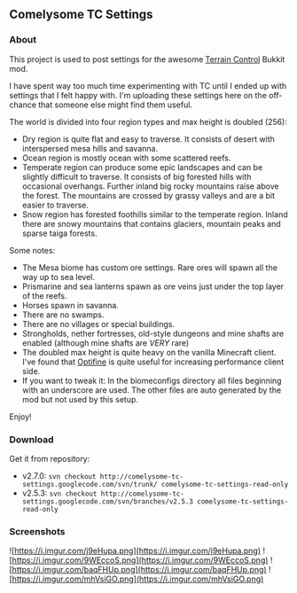 ## Comelysome TC Settings ##
### About ###
This project is used to post settings for the awesome <a href='http://dev.bukkit.org/bukkit-plugins/terrain-control/'>Terrain Control</a> Bukkit mod.

I have spent way too much time experimenting with TC until I ended up with settings that I felt happy with. I'm uploading these settings here on the off-chance that someone else might find them useful.

The world is divided into four region types and max height is doubled (256):

  * Dry region is quite flat and easy to traverse. It consists of desert with interspersed mesa hills and savanna.
  * Ocean region is mostly ocean with some scattered reefs.
  * Temperate region can produce some epic landscapes and can be slightly difficult to traverse. It consists of big forested hills with occasional overhangs. Further inland big rocky mountains raise above the forest. The mountains are crossed by grassy valleys and are a bit easier to traverse.
  * Snow region has forested foothills similar to the temperate region. Inland there are snowy mountains that contains glaciers, mountain peaks and sparse taiga forests.

Some notes:
  * The Mesa biome has custom ore settings. Rare ores will spawn all the way up to sea level.
  * Prismarine and sea lanterns spawn as ore veins just under the top layer of the reefs.
  * Horses spawn in savanna.
  * There are no swamps.
  * There are no villages or special buildings.
  * Strongholds, nether fortresses, old-style dungeons and mine shafts are enabled (although mine shafts are _VERY_ rare)
  * The doubled max height is quite heavy on the vanilla Minecraft client. I've found that <a href='http://optifine.net/home'>Optifine</a> is quite useful for increasing performance client side.
  * If you want to tweak it: In the biomeconfigs directory all files beginning with an underscore are used. The other files are auto generated by the mod but not used by this setup.

Enjoy!

### Download ###
Get it from repository:
  * v2.7.0: `svn checkout http://comelysome-tc-settings.googlecode.com/svn/trunk/ comelysome-tc-settings-read-only`
  * v2.5.3: `svn checkout http://comelysome-tc-settings.googlecode.com/svn/branches/v2.5.3 comelysome-tc-settings-read-only`

### Screenshots ###
![https://i.imgur.com/j9eHupa.png](https://i.imgur.com/j9eHupa.png)
![https://i.imgur.com/9WEccoS.png](https://i.imgur.com/9WEccoS.png)
![https://i.imgur.com/baqFHUp.png](https://i.imgur.com/baqFHUp.png)
![https://i.imgur.com/mhVsiGO.png](https://i.imgur.com/mhVsiGO.png)